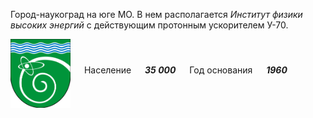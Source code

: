 <!--2021-11-26 01:25:14-->
Город-наукоград на юге МО. В нем располагается *Институт физики высоких энергий* с действующим протонным ускорителем У-70.

<img src="Protvino.svg" align="middle" width="96px"> &emsp; 
Население &emsp; ***35 000*** &emsp;
Год основания &emsp; ***1960***